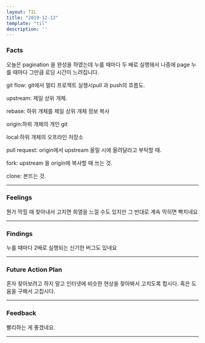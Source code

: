 ```yaml
---
layout: TIL
title: "2019-12-12"
template: "til"
description: ''
---
```



### Facts

오늘은 pagination 을 완성을 하였는데 누를 때마다 두 배로 실행돼서 나중에 page 누를 때마다 그만큼 로딩 시간이 느려집니다.

git flow: git에서 멀티 프로젝트 실행시pull 과 push의 흐름도.

upstream: 제일 상위 개체.

rebase: 하위 개체를 제일 상위 개체 정보 복사

origin:하위 개체의 개인 git

local:하위 개체의 오프라인 저장소

pull request: origin에서 upstream 올릴 시에 올려달라고 부탁할 때.

fork: upstream 을 origin에 복사할 때 쓰는 것.

clone: 본뜨는 것.

---

### Feelings

뭔가 막힐 때 찾아내서 고치면 희열을 느낄 수도 있지만 그 반대로 계속 막히면 빡치네요

---

### Findings

누를 때마다 2배로 실행되는 신기한 버그도 있네요

---

### Future Action Plan

혼자 찾아보려고 하지 말고 인터넷에 비슷한 현상을 찾아봐서 고치도록 합시다. 혹은 도움을 구해서 고칩시다.

---

### Feedback

빨리하는 게 좋겠네요.

---
